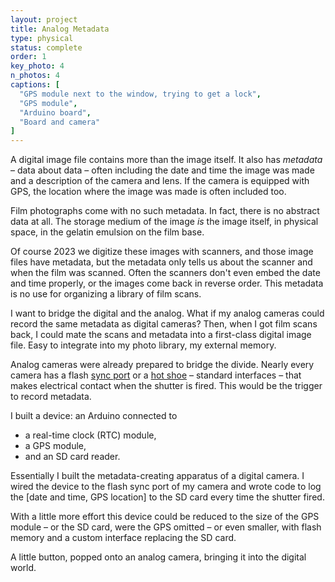 ```yaml
---
layout: project
title: Analog Metadata
type: physical
status: complete
order: 1
key_photo: 4
n_photos: 4
captions: [
  "GPS module next to the window, trying to get a lock",
  "GPS module",
  "Arduino board",
  "Board and camera"
]
---
```


A digital image file contains more than the image itself. It also has *metadata* – data about data – often including the date and time the image was made and a description of the camera and lens. If the camera is equipped with GPS, the location where the image was made is often included too.

Film photographs come with no such metadata. In fact, there is no abstract data at all. The storage medium of the image *is* the image itself, in physical space, in the gelatin emulsion on the film base.

Of course 2023 we digitize these images with scanners, and those image files have metadata, but the metadata only tells us about the scanner and when the film was scanned. Often the scanners don't even embed the date and time properly, or the images come back in reverse order. This metadata is no use for organizing a library of film scans.

I want to bridge the digital and the analog. What if my analog cameras could record the same metadata as digital cameras? Then, when I got film scans back, I could mate the scans and metadata into a first-class digital image file. Easy to integrate into my photo library, my external memory.

Analog cameras were already prepared to bridge the divide. Nearly every camera has a flash [sync port](https://en.wikipedia.org/wiki/Prontor-Compur) or a [hot shoe](https://en.wikipedia.org/wiki/Hot_shoe) – standard interfaces – that makes electrical contact when the shutter is fired. This would be the trigger to record metadata.

I built a device: an Arduino connected to
- a real-time clock (RTC) module,
- a GPS module,
- and an SD card reader.

Essentially I built the metadata-creating apparatus of a digital camera. I wired the device to the flash sync port of my camera and wrote code to log the [date and time, GPS location] to the SD card every time the shutter fired.

With a little more effort this device could be reduced to the size of the GPS module – or the SD card, were the GPS omitted – or even smaller, with flash memory and a custom interface replacing the SD card.

A little button, popped onto an analog camera, bringing it into the digital world.